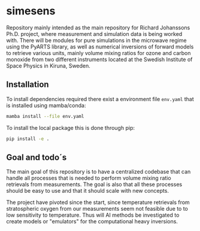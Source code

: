 # simesens
Repository mainly intended as the main repository for Richard Johanssons Ph.D. project, where
measurement and simulation data is being worked with. There will be modules for pure simulations in
the microwave regime using the PyARTS library, as well as numerical inversions of forward models to
retrieve various units, mainly volume mixing ratios for ozone and carbon monoxide from two different
instruments located at the Swedish Institute of Space Physics in Kiruna, Sweden.

## Installation
To install dependencies required there exist a environment file `env.yaml` that is installed using
mamba/conda:

```bash
mamba install --file env.yaml
```

To install the local package this is done through pip:

```bash
pip install -e .
```

## Goal and todo´s
The main goal of this repository is to have a centralized codebase that can handle all processes
that is needed to perform volume mixing ratio retrievals from measurements. The goal is also that
all these processes should be easy to use and that it should scale with new concepts.

The project have pivoted since the start, since temperature retrievals from stratospheric oxygen
from our measurements seem not feasible due to to low sensitivity to temperature. Thus will AI
methods be investigated to create models or "emulators" for the computational heavy inversions.
